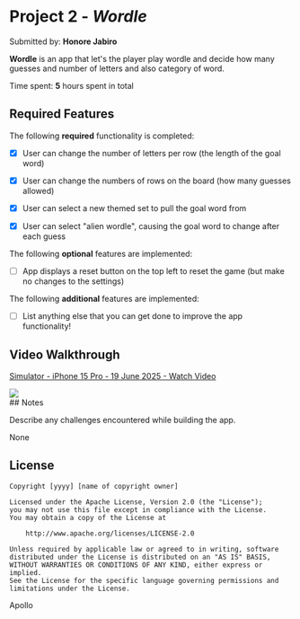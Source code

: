# Project 2 - *Wordle*

Submitted by: **Honore Jabiro**

**Wordle** is an app that let's the player play wordle and decide how many guesses and number of letters and also category of word.

Time spent: **5** hours spent in total

## Required Features

The following **required** functionality is completed:

- [x] User can change the number of letters per row (the length of the goal word)
- [x] User can change the numbers of rows on the board (how many guesses allowed)
- [x] User can select a new themed set to pull the goal word from
- [x] User can select "alien wordle", causing the goal word to change after each guess


The following **optional** features are implemented:

- [ ] App displays a reset button on the top left to reset the game (but make no changes to the settings)

The following **additional** features are implemented:

- [ ] List anything else that you can get done to improve the app functionality!

## Video Walkthrough

<div>
    <a href="https://www.loom.com/share/314ba58ac0a34b7abe71598f27f44bf1">
      <p>Simulator - iPhone 15 Pro - 19 June 2025 - Watch Video</p>
    </a>
    <a href="https://www.loom.com/share/314ba58ac0a34b7abe71598f27f44bf1">
      <img style="max-width:300px;" src="https://cdn.loom.com/sessions/thumbnails/314ba58ac0a34b7abe71598f27f44bf1-da1ad2f97e95084b-full-play.gif">
    </a>
  </div>
## Notes

Describe any challenges encountered while building the app.

None

## License

    Copyright [yyyy] [name of copyright owner]

    Licensed under the Apache License, Version 2.0 (the "License");
    you may not use this file except in compliance with the License.
    You may obtain a copy of the License at

        http://www.apache.org/licenses/LICENSE-2.0

    Unless required by applicable law or agreed to in writing, software
    distributed under the License is distributed on an "AS IS" BASIS,
    WITHOUT WARRANTIES OR CONDITIONS OF ANY KIND, either express or implied.
    See the License for the specific language governing permissions and
    limitations under the License.
Apollo
